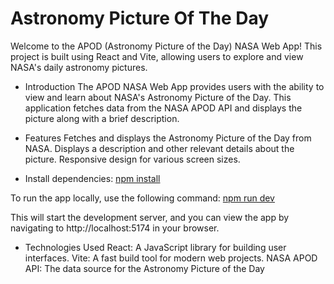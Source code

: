 # Astronomy Picture Of The Day

Welcome to the APOD (Astronomy Picture of the Day) NASA Web App! This project is built using React and Vite, allowing users to explore and view NASA's daily astronomy pictures.

* Introduction
The APOD NASA Web App provides users with the ability to view and learn about NASA's Astronomy Picture of the Day. This application fetches data from the NASA APOD API and displays the picture along with a brief description.

* Features
Fetches and displays the Astronomy Picture of the Day from NASA.
Displays a description and other relevant details about the picture.
Responsive design for various screen sizes.

* Install dependencies:
[npm install](npminstall)

To run the app locally, use the following command:
[npm run dev](#npmrundev)

This will start the development server, and you can view the app by navigating to http://localhost:5174 in your browser.

* Technologies Used
React: A JavaScript library for building user interfaces.
Vite: A fast build tool for modern web projects.
NASA APOD API: The data source for the Astronomy Picture of the Day